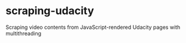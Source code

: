 # scraping-udacity
Scraping video contents from JavaScript-rendered Udacity pages with multithreading
